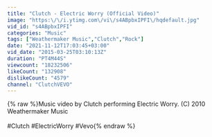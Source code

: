 ```yaml
---
title: "Clutch - Electric Worry (Official Video)"
image: "https:\/\/i.ytimg.com\/vi\/s4ABpbxIPFI\/hqdefault.jpg"
vid_id: "s4ABpbxIPFI"
categories: "Music"
tags: ["Weathermaker Music","Clutch","Rock"]
date: "2021-11-12T17:03:45+03:00"
vid_date: "2015-03-25T03:10:13Z"
duration: "PT4M44S"
viewcount: "18232506"
likeCount: "132908"
dislikeCount: "4579"
channel: "ClutchVEVO"
---
```

{% raw %}Music video by Clutch performing Electric Worry. (C) 2010 Weathermaker Music<br /><br />#Clutch #ElectricWorry #Vevo{% endraw %}
